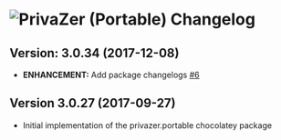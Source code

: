 # ![PrivaZer (Portable) Changelog](https://img.shields.io/badge/PrivaZer%20(Portable)-Package%20Changelog-blue.svg?style=for-the-badge)

## Version: 3.0.34 (2017-12-08)
- **ENHANCEMENT:** Add package changelogs [#6](https://github.com/AdmiringWorm/chocolatey-packages/issues/6)

## Version 3.0.27 (2017-09-27)
- Initial implementation of the privazer.portable chocolatey package
